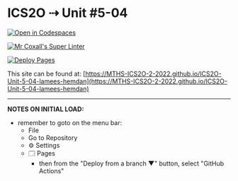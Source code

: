 # ICS2O ⇢ Unit #5-04

[![Open in Codespaces](https://classroom.github.com/assets/launch-codespace-7f7980b617ed060a017424585567c406b6ee15c891e84e1186181d67ecf80aa0.svg)](https://classroom.github.com/open-in-codespaces?assignment_repo_id=11062285)

[![Mr Coxall's Super Linter](https://github.com/MTHS-ICS2O-2-2022/ICS2O-Unit-5-04-lamees-hemdan/workflows/Mr%20Coxall's%20Super%20Linter/badge.svg)](https://github.com/MTHS-ICS2O-2-2022/ICS2O-Unit-5-04-lamees-hemdan/actions)

[![Deploy Pages](https://github.com/MTHS-ICS2O-2-2022/ICS2O-Unit-5-04-lamees-hemdan/workflows/Deploy%20Pages/badge.svg)](https://github.com/MTHS-ICS2O-2-2022/ICS2O-Unit-5-04-lamees-hemdan/actions)

This site can be found at: [https://MTHS-ICS2O-2-2022.github.io/ICS2O-Unit-5-04-lamees-hemdan](https://MTHS-ICS2O-2-2022.github.io/ICS2O-Unit-5-04-lamees-hemdan)

---

**NOTES ON INITIAL LOAD:**
- remember to goto on the menu bar:
  - File
  - Go to Repository
  - ⚙ Settings
  - 🗔 Pages
    - then from the "Deploy from a branch ▼" button, select "GitHub Actions"
